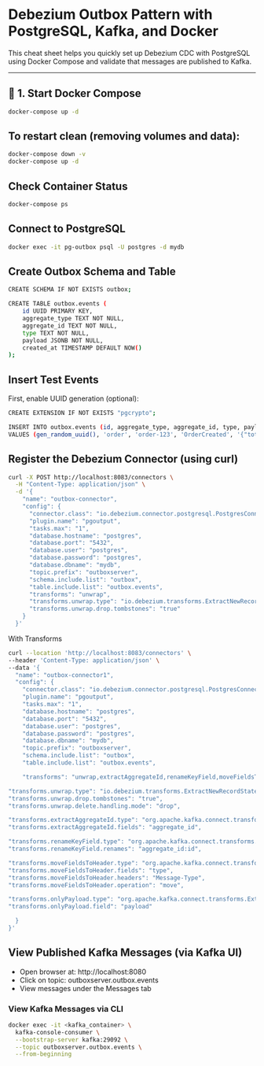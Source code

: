 # Debezium Outbox Pattern with PostgreSQL, Kafka, and Docker

This cheat sheet helps you quickly set up Debezium CDC with PostgreSQL using Docker Compose and validate that messages are published to Kafka.

---

## 🐳 1. Start Docker Compose

```bash
docker-compose up -d
```

## To restart clean (removing volumes and data):

```bash
docker-compose down -v
docker-compose up -d
```

## Check Container Status

```bash
docker-compose ps
```

## Connect to PostgreSQL

```bash
docker exec -it pg-outbox psql -U postgres -d mydb
```

## Create Outbox Schema and Table

```bash
CREATE SCHEMA IF NOT EXISTS outbox;

CREATE TABLE outbox.events (
    id UUID PRIMARY KEY,
    aggregate_type TEXT NOT NULL,
    aggregate_id TEXT NOT NULL,
    type TEXT NOT NULL,
    payload JSONB NOT NULL,
    created_at TIMESTAMP DEFAULT NOW()
);
```

## Insert Test Events

First, enable UUID generation (optional):


```bash
CREATE EXTENSION IF NOT EXISTS "pgcrypto";
```

```bash
INSERT INTO outbox.events (id, aggregate_type, aggregate_id, type, payload)
VALUES (gen_random_uuid(), 'order', 'order-123', 'OrderCreated', '{"total": 49.99}');
```

## Register the Debezium Connector (using curl)

```bash
curl -X POST http://localhost:8083/connectors \
  -H "Content-Type: application/json" \
  -d '{
    "name": "outbox-connector",
    "config": {
      "connector.class": "io.debezium.connector.postgresql.PostgresConnector",
      "plugin.name": "pgoutput",
      "tasks.max": "1",
      "database.hostname": "postgres",
      "database.port": "5432",
      "database.user": "postgres",
      "database.password": "postgres",
      "database.dbname": "mydb",
      "topic.prefix": "outboxserver",
      "schema.include.list": "outbox",
      "table.include.list": "outbox.events",
      "transforms": "unwrap",
      "transforms.unwrap.type": "io.debezium.transforms.ExtractNewRecordState",
      "transforms.unwrap.drop.tombstones": "true"
    }
  }'
```

With Transforms
```bash
curl --location 'http://localhost:8083/connectors' \
--header 'Content-Type: application/json' \
--data '{
  "name": "outbox-connector1",
  "config": {
    "connector.class": "io.debezium.connector.postgresql.PostgresConnector",
    "plugin.name": "pgoutput",
    "tasks.max": "1",
    "database.hostname": "postgres",
    "database.port": "5432",
    "database.user": "postgres",
    "database.password": "postgres",
    "database.dbname": "mydb",
    "topic.prefix": "outboxserver",
    "schema.include.list": "outbox",
    "table.include.list": "outbox.events",

    "transforms": "unwrap,extractAggregateId,renameKeyField,moveFieldsToHeader,onlyPayload",

"transforms.unwrap.type": "io.debezium.transforms.ExtractNewRecordState",
"transforms.unwrap.drop.tombstones": "true",
"transforms.unwrap.delete.handling.mode": "drop",

"transforms.extractAggregateId.type": "org.apache.kafka.connect.transforms.ValueToKey",
"transforms.extractAggregateId.fields": "aggregate_id",

"transforms.renameKeyField.type": "org.apache.kafka.connect.transforms.ReplaceField$Key",
"transforms.renameKeyField.renames": "aggregate_id:id",

"transforms.moveFieldsToHeader.type": "org.apache.kafka.connect.transforms.HeaderFrom$Value",
"transforms.moveFieldsToHeader.fields": "type",
"transforms.moveFieldsToHeader.headers": "Message-Type",
"transforms.moveFieldsToHeader.operation": "move",

"transforms.onlyPayload.type": "org.apache.kafka.connect.transforms.ExtractField$Value",
"transforms.onlyPayload.field": "payload"

  }
}'
```

## View Published Kafka Messages (via Kafka UI)

- Open browser at: http://localhost:8080
- Click on topic: outboxserver.outbox.events
- View messages under the Messages tab

### View Kafka Messages via CLI
```bash
docker exec -it <kafka_container> \
  kafka-console-consumer \
  --bootstrap-server kafka:29092 \
  --topic outboxserver.outbox.events \
  --from-beginning

```

